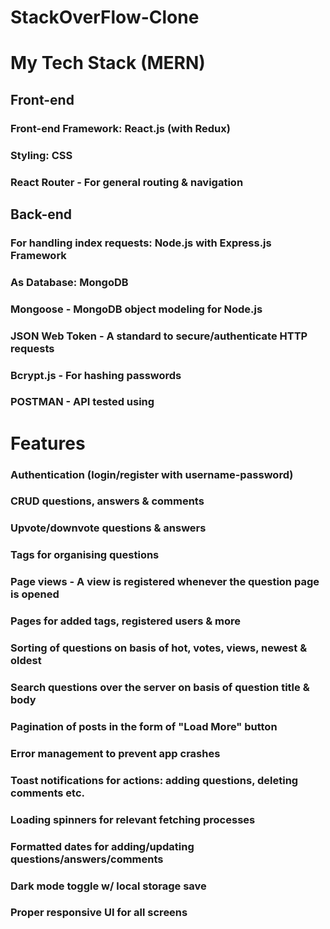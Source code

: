 # StackOverFlow-Clone  

# My Tech Stack (MERN) 
## Front-end 
### Front-end Framework: React.js (with Redux) 
### Styling: CSS 
### React Router - For general routing & navigation 

## Back-end 
### For handling index requests: Node.js with Express.js Framework 
### As Database: MongoDB 
### Mongoose - MongoDB object modeling for Node.js 
### JSON Web Token - A standard to secure/authenticate HTTP requests 
### Bcrypt.js - For hashing passwords 
### POSTMAN - API tested using  


# Features 
### Authentication (login/register with username-password) 
### CRUD questions, answers & comments 
### Upvote/downvote questions & answers 
### Tags for organising questions 
### Page views - A view is registered whenever the question page is opened 
### Pages for added tags, registered users & more 
### Sorting of questions on basis of hot, votes, views, newest & oldest 
### Search questions over the server on basis of question title & body 
### Pagination of posts in the form of "Load More" button 
### Error management to prevent app crashes 
### Toast notifications for actions: adding questions, deleting comments etc. 
### Loading spinners for relevant fetching processes 
### Formatted dates for adding/updating questions/answers/comments 
### Dark mode toggle w/ local storage save 
### Proper responsive UI for all screens  

